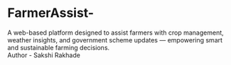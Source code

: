 # FarmerAssist-
⁠A web-based platform designed to assist farmers with crop management, weather insights, and government scheme updates — empowering smart and sustainable farming decisions.
<br>
Author - Sakshi Rakhade
